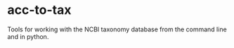 # acc-to-tax
Tools for working with the NCBI taxonomy database from the command line and in python.

